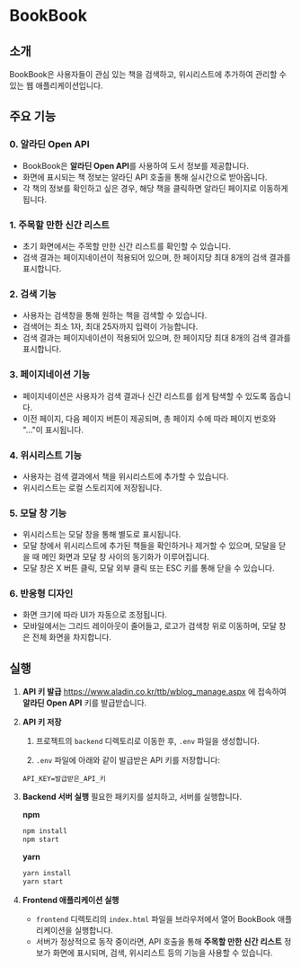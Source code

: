 # BookBook

## 소개

BookBook은 사용자들이 관심 있는 책을 검색하고, 위시리스트에 추가하여 관리할 수 있는 웹 애플리케이션입니다.

## 주요 기능

### 0. 알라딘 Open API

- BookBook은 **알라딘 Open API**를 사용하여 도서 정보를 제공합니다.
- 화면에 표시되는 책 정보는 알라딘 API 호출을 통해 실시간으로 받아옵니다.
- 각 책의 정보를 확인하고 싶은 경우, 해당 책을 클릭하면 알라딘 페이지로 이동하게 됩니다.

### 1. 주목할 만한 신간 리스트

- 초기 화면에서는 주목할 만한 신간 리스트를 확인할 수 있습니다.
- 검색 결과는 페이지네이션이 적용되어 있으며, 한 페이지당 최대 8개의 검색 결과를 표시합니다.

### 2. 검색 기능

- 사용자는 검색창을 통해 원하는 책을 검색할 수 있습니다.
- 검색어는 최소 1자, 최대 25자까지 입력이 가능합니다.
- 검색 결과는 페이지네이션이 적용되어 있으며, 한 페이지당 최대 8개의 검색 결과를 표시합니다.

### 3. 페이지네이션 기능

- 페이지네이션은 사용자가 검색 결과나 신간 리스트를 쉽게 탐색할 수 있도록 돕습니다.
- 이전 페이지, 다음 페이지 버튼이 제공되며, 총 페이지 수에 따라 페이지 번호와 "..."이 표시됩니다.

### 4. 위시리스트 기능

- 사용자는 검색 결과에서 책을 위시리스트에 추가할 수 있습니다.
- 위시리스트는 로컬 스토리지에 저장됩니다.

### 5. 모달 창 기능

- 위시리스트는 모달 창을 통해 별도로 표시됩니다.
- 모달 창에서 위시리스트에 추가된 책들을 확인하거나 제거할 수 있으며, 모달을 닫을 때 메인 화면과 모달 창 사이의 동기화가 이루어집니다.
- 모달 창은 X 버튼 클릭, 모달 외부 클릭 또는 ESC 키를 통해 닫을 수 있습니다.

### 6. 반응형 디자인

- 화면 크기에 따라 UI가 자동으로 조정됩니다.
- 모바일에서는 그리드 레이아웃이 줄어들고, 로고가 검색창 위로 이동하며, 모달 창은 전체 화면을 차지합니다.

## 실행

1.  **API 키 발급**
    https://www.aladin.co.kr/ttb/wblog_manage.aspx 에 접속하여 **알라딘 Open API** 키를 발급받습니다.

2.  **API 키 저장**

    1. 프로젝트의 `backend` 디렉토리로 이동한 후, `.env` 파일을 생성합니다.

    2. `.env` 파일에 아래와 같이 발급받은 API 키를 저장합니다:

    ```
    API_KEY=발급받은_API_키
    ```

3.  **Backend 서버 실행**
    필요한 패키지를 설치하고, 서버를 실행합니다.

    **npm**

    ```bash
    npm install
    npm start
    ```

    **yarn**

    ```bash
    yarn install
    yarn start
    ```

4.  **Frontend 애플리케이션 실행**
    - `frontend` 디렉토리의 `index.html` 파일을 브라우저에서 열어 BookBook 애플리케이션을 실행합니다.
    - 서버가 정상적으로 동작 중이라면, API 호출을 통해 **주목할 만한 신간 리스트** 정보가 화면에 표시되며, 검색, 위시리스트 등의 기능을 사용할 수 있습니다.
